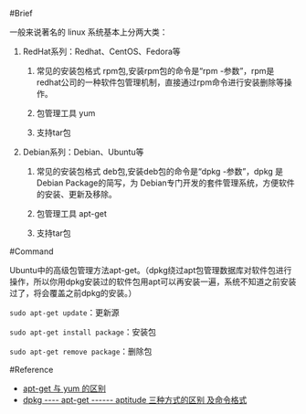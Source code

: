 #Brief

一般来说著名的 linux 系统基本上分两大类：

1. RedHat系列：Redhat、CentOS、Fedora等

    1. 常见的安装包格式 rpm包,安装rpm包的命令是“rpm -参数”，rpm是redhat公司的一种软件包管理机制，直接通过rpm命令进行安装删除等操作。

    2. 包管理工具 yum

    3. 支持tar包

2. Debian系列：Debian、Ubuntu等

    1. 常见的安装包格式 deb包,安装deb包的命令是“dpkg -参数”，dpkg 是Debian Package的简写，为 Debian专门开发的套件管理系统，方便软件的安装、更新及移除。

    2. 包管理工具 apt-get

    3. 支持tar包

#Command

Ubuntu中的高级包管理方法apt-get。（dpkg绕过apt包管理数据库对软件包进行操作，所以你用dpkg安装过的软件包用apt可以再安装一遍，系统不知道之前安装过了，将会覆盖之前dpkg的安装。）

`sudo apt-get update`：更新源

`sudo apt-get install package`：安装包

`sudo apt-get remove package`：删除包

#Reference

- [apt-get 与 yum 的区别](http://www.cnblogs.com/ivantang/p/4620961.html)
- [dpkg ---- apt-get ------ aptitude 三种方式的区别 及命令格式](http://blog.csdn.net/xiaoyanghuaban/article/details/22946987)
